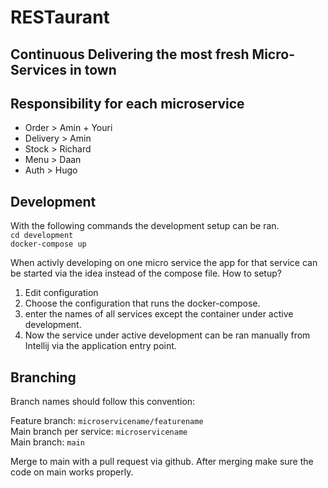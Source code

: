# RESTaurant
**Continuous Delivering the most fresh Micro-Services in town**
---

## Responsibility for each microservice
- Order > Amin + Youri
- Delivery > Amin
- Stock > Richard
- Menu  > Daan
- Auth  > Hugo

## Development
With the following commands the development setup can be ran.  
`cd development`  
`docker-compose up`  
  
When activly developing on one micro service the app for that service can be started via the idea instead of the compose file. How to setup?  
1. Edit configuration  
2. Choose the configuration that runs the docker-compose.  
3. enter the names of all services except the container under active development.  
4. Now the service under active development can be ran manually from Intellij via the application entry point.  

## Branching
Branch names should follow this convention:  
  
Feature branch: `microservicename/featurename`  
Main branch per service: `microservicename`  
Main branch: `main`  
  
Merge to main with a pull request via github. After merging make sure the code on main works properly.  

